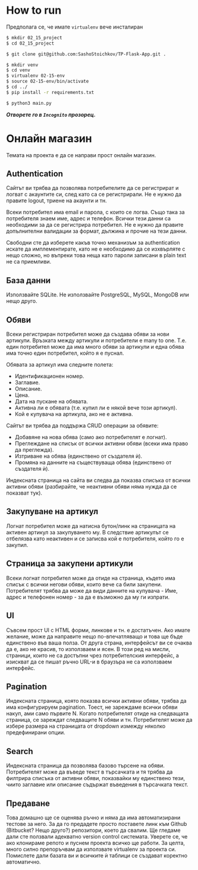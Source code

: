 # How to run

Предполага се, че имате `virtualenv` вече инсталиран

```bash
$ mkdir 02_15_project
$ cd 02_15_project
```
```bash
$ git clone git@github.com:SashoStoichkov/TP-Flask-App.git .
```
```bash
$ mkdir venv
$ cd venv
$ virtualenv 02-15-env
$ source 02-15-env/bin/activate
$ cd ../
$ pip install -r requirements.txt
```
```bash
$ python3 main.py
```

**_Отворете го в `Incognito` прозорец._**

# Онлайн магазин

Темата на проекта е да се направи прост онлайн магазин.


## Authentication

Сайтът ви трябва да позволява потребителите да се регистрират и логват с акаунтите си, след като са се регистрирали. Не е нужно да правите logout, триене на акаунти и тн.

Всеки потребител има email и парола, с които се логва. Също така за потребителя знаем име, адрес и телефон. Всички тези данни са необходими за да се регистрира потребител. Не е нужно да правите допълнителни валидации за формат, дължина и прочие на тези данни.

Свободни сте да изберете какъв точно механизъм за authentication искате да имплементирате, като не е необходимо да се изхвърляте с нещо сложно, но въпреки това неща като пароли записани в plain text не са приемливи.

## База данни

Използвайте SQLite. Не използвайте PostgreSQL, MySQL, MongoDB или нещо друго.

## Обяви

Всеки регистриран потребител може да създава обяви за нови артикули. Връзката между артикули и потребители е many to one. Т.е. един потребител може да има много обяви за артикули и една обява има точно един потребител, който я е пуснал.

Обявата за артикул има следните полета:

* Идентификационен номер.
* Заглавие.
* Описание.
* Цена.
* Дата на пускане на обявата.
* Активна ли е обявата (т.е. купил ли е някой вече този артикул).
* Кой е купувача на артикула, ако не е активна.

Сайтът ви трябва да поддържа CRUD операции за обявите:

* Добавяне на нова обява (само ако потребителят е логнат).
* Преглеждане на списък от всички активни обяви (всеки има право да преглежда).
* Изтриване на обява (единствено от създателя ѝ).
* Промяна на данните на съществуваща обява (единствено от създателя ѝ).

Индексната страница на сайта ви следва да показва списъка от всички активни обяви (разбирайте, че неактивни обяви няма нужда да се показват тук).

## Закупуване на артикул

Логнат потребител може да натисна бутон/линк на страницата на активен артикул за закупуването му. В следствие артикулът се отбелязва като неактивен и се записва кой е потребителя, който го е закупил.

## Страница за закупени артикули

Всеки логнат потребител може да отиде на страница, където има списък с всички негови обяви, които вече са били закупени. Потребителят трябва да може да види данните на купувача - Име, адрес и телефонен номер - за да е възможно да му ги изпрати.

## UI

Съвсем прост UI с HTML форми, линкове и тн. е достатъчен. Ако имате желание, може да направите нещо по-впечатляващо и това ще бъде единствено във ваша полза. От друга страна, интерфейсът ви се очаква да е, ако не красив, то използваем и ясен. В този ред на мисли, страници, които не са достъпни чрез потребителския интерфейс, а изискват да се пишат ръчно URL-и в браузъра не са използваем интерфейс.

## Pagination

Индексната страница, която показва всички активни обяви, трябва да има конфигурируем pagination. Тоест, не зареждаме всички обяви накуп, ами само първите N. Когато потребителят отиде на следващата страница, се зареждат следващите N обяви и тн. Потребителят може да избере размера на страницата от dropdown измежду няколко предефинирани опции.

## Search

Индексната страница да позволява базово търсене на обяви. Потребителят може да въведе текст в търсачката и тя трябва да филтрира списъка от активни обяви, показвайки му единствено тези, чиито заглавие или описание съдържат въведения в търсачката текст.

## Предаване

Това домашно ще се оценява ръчно и няма да има автоматизирани тестове за него. За да го предадете просто поставете линк към Github (Bitbucket? Нещо друго?) репозитори, което да свалим. Ще гледаме дали сте ползвали адекватно version control системата. Уверете се, че ако клонираме репото и пуснем проекта всичко ще работи. За целта, много силно препоръчвам да използвате virtualenv за проекта си. Помислете дали базата ви и всичките ѝ таблици се създават коректно автоматично.

